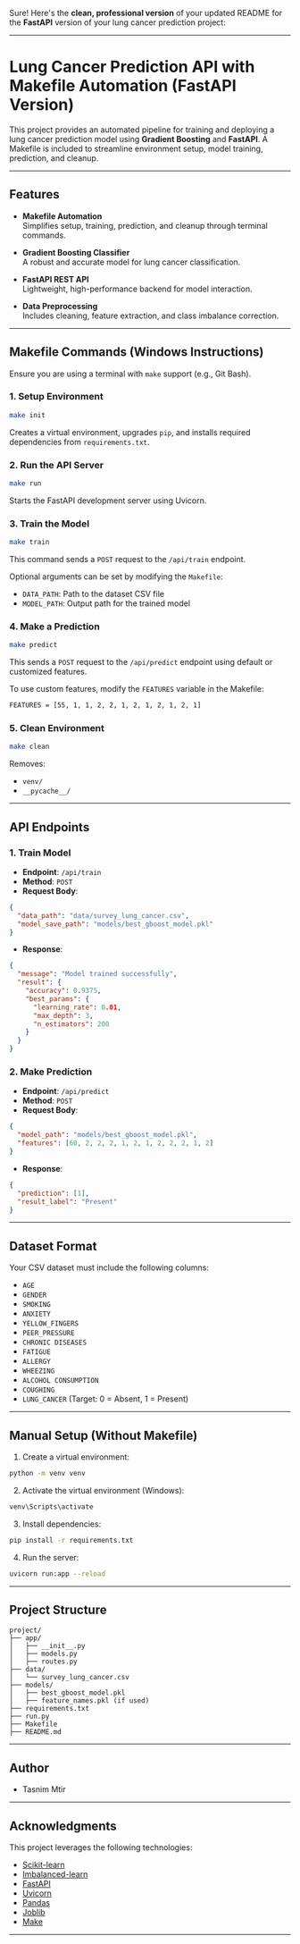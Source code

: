 Sure! Here's the **clean, professional version** of your updated README for the **FastAPI** version of your lung cancer prediction project:

---

# Lung Cancer Prediction API with Makefile Automation (FastAPI Version)

This project provides an automated pipeline for training and deploying a lung cancer prediction model using **Gradient Boosting** and **FastAPI**. A Makefile is included to streamline environment setup, model training, prediction, and cleanup.

---

## Features

- **Makefile Automation**  
  Simplifies setup, training, prediction, and cleanup through terminal commands.

- **Gradient Boosting Classifier**  
  A robust and accurate model for lung cancer classification.

- **FastAPI REST API**  
  Lightweight, high-performance backend for model interaction.

- **Data Preprocessing**  
  Includes cleaning, feature extraction, and class imbalance correction.

---

## Makefile Commands (Windows Instructions)

Ensure you are using a terminal with `make` support (e.g., Git Bash).

### 1. Setup Environment

```bash
make init
```

Creates a virtual environment, upgrades `pip`, and installs required dependencies from `requirements.txt`.

### 2. Run the API Server

```bash
make run
```

Starts the FastAPI development server using Uvicorn.

### 3. Train the Model

```bash
make train
```

This command sends a `POST` request to the `/api/train` endpoint.

Optional arguments can be set by modifying the `Makefile`:
- `DATA_PATH`: Path to the dataset CSV file
- `MODEL_PATH`: Output path for the trained model

### 4. Make a Prediction

```bash
make predict
```

This sends a `POST` request to the `/api/predict` endpoint using default or customized features.

To use custom features, modify the `FEATURES` variable in the Makefile:
```bash
FEATURES = [55, 1, 1, 2, 2, 1, 2, 1, 2, 1, 2, 1]
```

### 5. Clean Environment

```bash
make clean
```

Removes:
- `venv/`
- `__pycache__/`

---

## API Endpoints

### 1. Train Model

- **Endpoint**: `/api/train`  
- **Method**: `POST`  
- **Request Body**:
```json
{
  "data_path": "data/survey_lung_cancer.csv",
  "model_save_path": "models/best_gboost_model.pkl"
}
```

- **Response**:
```json
{
  "message": "Model trained successfully",
  "result": {
    "accuracy": 0.9375,
    "best_params": {
      "learning_rate": 0.01,
      "max_depth": 3,
      "n_estimators": 200
    }
  }
}
```

### 2. Make Prediction

- **Endpoint**: `/api/predict`  
- **Method**: `POST`  
- **Request Body**:
```json
{
  "model_path": "models/best_gboost_model.pkl",
  "features": [60, 2, 2, 2, 1, 2, 1, 2, 2, 2, 1, 2]
}
```

- **Response**:
```json
{
  "prediction": [1],
  "result_label": "Present"
}
```

---

## Dataset Format

Your CSV dataset must include the following columns:

- `AGE`  
- `GENDER`  
- `SMOKING`  
- `ANXIETY`  
- `YELLOW_FINGERS`  
- `PEER_PRESSURE`  
- `CHRONIC DISEASES`  
- `FATIGUE`  
- `ALLERGY`  
- `WHEEZING`  
- `ALCOHOL CONSUMPTION`  
- `COUGHING`  
- `LUNG_CANCER` (Target: 0 = Absent, 1 = Present)

---

## Manual Setup (Without Makefile)

1. Create a virtual environment:

```bash
python -m venv venv
```

2. Activate the virtual environment (Windows):

```bash
venv\Scripts\activate
```

3. Install dependencies:

```bash
pip install -r requirements.txt
```

4. Run the server:

```bash
uvicorn run:app --reload
```

---

## Project Structure

```
project/
├── app/
│   ├── __init__.py
│   ├── models.py
│   ├── routes.py
├── data/
│   └── survey_lung_cancer.csv
├── models/
│   ├── best_gboost_model.pkl
│   ├── feature_names.pkl (if used)
├── requirements.txt
├── run.py
├── Makefile
├── README.md
```

---

## Author

- Tasnim Mtir

---

## Acknowledgments

This project leverages the following technologies:

- [Scikit-learn](https://scikit-learn.org/)
- [Imbalanced-learn](https://imbalanced-learn.org/)
- [FastAPI](https://fastapi.tiangolo.com/)
- [Uvicorn](https://www.uvicorn.org/)
- [Pandas](https://pandas.pydata.org/)
- [Joblib](https://joblib.readthedocs.io/)
- [Make](https://www.gnu.org/software/make/)

---

